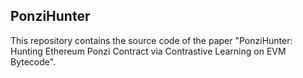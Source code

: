 ## PonziHunter

This repository contains the source code of the paper "PonziHunter: Hunting Ethereum Ponzi Contract via Contrastive Learning on EVM Bytecode".
